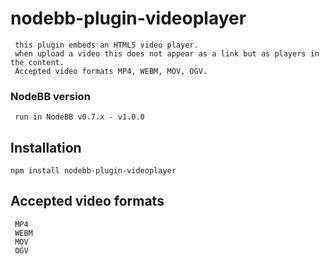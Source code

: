 # nodebb-plugin-videoplayer
     this plugin embeds an HTML5 video player. 
     when upload a video this does not appear as a link but as players in the content.
     Accepted video formats MP4, WEBM, MOV, OGV.

### NodeBB version 

     run in NodeBB v0.7.x - v1.0.0


   
## Installation

    npm install nodebb-plugin-videoplayer


## Accepted video formats

     MP4
     WEBM
     MOV
     OGV
     
     

